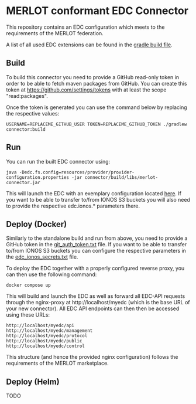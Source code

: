 # MERLOT conformant EDC Connector

This repository contains an EDC configuration which meets to the requirements of the MERLOT federation.

A list of all used EDC extensions can be found in the [gradle build file](./connector/build.gradle.kts).

## Build

To build this connector you need to provide a GitHub read-only token in order to be able to fetch maven packages from GitHub. You can create this token at https://github.com/settings/tokens with at least the scope "read:packages".

Once the token is generated you can use the command below by replacing the respective values:

    USERNAME=REPLACEME_GITHUB_USER TOKEN=REPLACEME_GITHUB_TOKEN ./gradlew connector:build

## Run

You can run the built EDC connector using:

    java -Dedc.fs.config=resources/provider/provider-configuration.properties -jar connector/build/libs/merlot-connector.jar

This will launch the EDC with an exemplary configuration located [here](./resources/provider/provider-configuration.properties). If you want to be able to transfer to/from IONOS S3 buckets you will also need to provide the respective edc.ionos.* parameters there.

## Deploy (Docker)

Similarly to the standalone build and run from above, you need to provide a GitHub  token in the [git_auth_token.txt](./secrets/git_auth_token.txt) file.
If you want to be able to transfer to/from IONOS S3 buckets you can configure the respective parameters in the [edc_ionos_secrets.txt](./secrets/edc_ionos_secrets.txt) file.

To deploy the EDC together with a properly configured reverse proxy, you can then use the following command:

    docker compose up

This will build and launch the EDC as well as forward all EDC-API requests through the nginx-proxy at http://localhost/myedc (which is the base URL of your new connector). 
All EDC API endpoints can then then be accessed using these URLs:

    http://localhost/myedc/api
    http://localhost/myedc/management
    http://localhost/myedc/protocol
    http://localhost/myedc/public
    http://localhost/myedc/control

This structure (and hence the provided nginx configuration) follows the requirements of the MERLOT marketplace.

## Deploy (Helm)
TODO